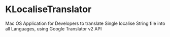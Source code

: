 # KLocaliseTranslator
Mac OS Application for Developers to translate Single localise String file into all Languages, using Google Translator v2 API
